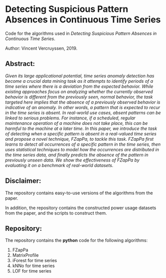 # Detecting Suspicious Pattern Absences in Continuous Time Series

Code for the algorithms used in *Detecting Suspicious Pattern Absences in Continuous Time Series*.

Author: Vincent Vercruyssen, 2019.

## Abstract:

*Given its large applicational potential, time series anomaly detection has become a crucial data mining task as it attempts to identify periods of a time series where there is a deviation from the expected behavior. While existing approaches focus on analyzing whether the currently observed behavior is different from the previously seen, normal behavior, the task targeted here implies that the absence of a previously observed behavior is indicative of an anomaly. In other words, a pattern that is expected to recur in the time series is absent. In real-world use cases, absent patterns can be linked to serious problems. For instance, if a scheduled, regular maintenance operation of a machine does not take place, this can be harmful to the machine at a later time. In this paper, we introduce the task of detecting when a specific pattern is absent in a real-valued time series and propose a novel technique, FZapPa, to tackle this task. FZapPa first learns to detect all occurrences of a specific pattern in the time series, then uses statistical techniques to model how the occurrences are distributed in the time series data, and finally predicts the absence of the pattern in previously unseen data. We show the effectiveness of FZapPa by evaluating it on a benchmark of real-world datasets.*

## Disclaimer:

The repository contains easy-to-use versions of the algorithms from the paper.

In addition, the repository contains the constructed power usage datasets from the paper, and the scripts to construct them.

## Repository:

The repository contains the **python** code for the following algorithms:

1. FZapPa
2. MatrixProfile
3. iForest for time series
4. kNNo for time series
5. LOF for time series


